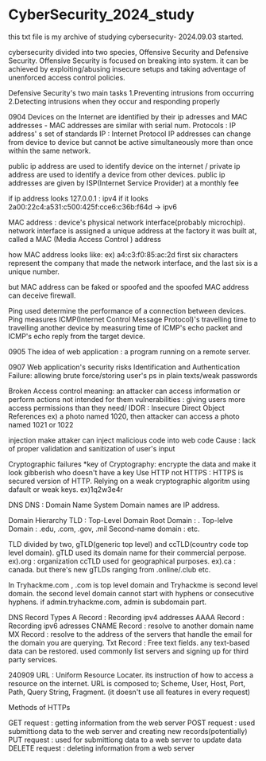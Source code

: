 # CyberSecurity_2024_study
this txt file is my archive of studying cybersecurity- 2024.09.03 started.

cybersecurity divided into two species, Offensive Security and Defensive Security.
Offensive Security is focused on breaking into system. it can be achieved by exploiting/abusing insecure setups and taking adventage of unenforced access control policies.

Defensive Security's two main tasks 
1.Preventing intrusions from occurring
2.Detecting intrusions when they occur and responding properly

0904
Devices on the Internet are identified by their ip adresses and MAC addresses - MAC addresses are similar with serial num.
Protocols : IP address' s set of standards
IP : Internet Protocol
IP addresses can change from device to device but cannot be active simultaneously more than once within the same network.

public ip address are used to identify device on the internet / private ip address are used to identify a device from other devices.
public ip addresses are given by ISP(Internet Service Provider) at a monthly fee

if ip address looks 127.0.0.1 : ipv4
if it looks 2a00:22c4:a531:c500:425f:cce6:c36b:f64d -> ipv6

MAC address : device's physical network interface(probably microchip).
network interface is assigned a unique address at the factory it was built at, called a MAC (Media Access Control ) address

how MAC address looks like:
ex) a4:c3:f0:85:ac:2d
first six characters represent the company that made the network interface, and the last six is a unique number.

but MAC address can be faked or spoofed and the spoofed MAC address can deceive firewall.

Ping used determine the performance of a connection between devices.
Ping measures ICMP(Internet Control Message Protocol)'s travelling time to travelling another device by measuring time of ICMP's echo packet and ICMP's echo reply from the target device.

0905
The idea of web application : a program running on a remote server.

0907
Web application's security risks
Identification and Authentication Failure:
allowing brute force/storing user's ps in plain texts/weak passwords

Broken Access control
meaning: an attacker can access information or perform actions not intended for them 
vulnerabilities : giving users more access permissions than they need/
IDOR : Insecure Direct Object References
ex) a photo named 1020, then attacker can access a photo named 1021 or 1022

injection
make attaker can inject malicious code into web code
Cause : lack of proper validation and sanitization of user's input

Cryptographic failures
*key of Cryptography: encrypte the data and make it look gibberish who doesn't have a key
Use HTTP not HTTPS : HTTPS is secured version of HTTP.
Relying on a weak cryptographic algoritm
using dafault or weak keys. ex)1q2w3e4r

DNS
DNS : Domain Name System
Domain names are IP address.

Domain Hierarchy
TLD : Top-Level Domain
Root Domain : .
Top-lelve Domain : .edu, .com, .gov, .mil
Second-name domain : etc.

TLD divided by two, gTLD(generic top level) and ccTLD(country code top level domain).
gTLD used its domain name for their commercial perpose. ex).org : organization
ccTLD used for geographical purposes. ex).ca : canada.
but there's new gTLDs ranging from .online/.club etc.

In Tryhackme.com , .com is top level domain and Tryhackme is second level domain.
the second level domain cannot start with hyphens or consecutive hyphens.
if admin.tryhackme.com, admin is subdomain part.

DNS Record Types
A Record : Recording ipv4 addresses
AAAA Record : Recording ipv6 adresses
CNAME Record : resolve to another domain name
MX Record : resolve to the address of the servers that handle the email for the domain you are querying.
Txt Record : Free text fields. any text-based data can be restored. used commonly list servers and signing up for third party services.

240909
URL : Uniform Resource Locater.
its instruction of how to access a resource on the internet.
URL is composed to; Scheme, User, Host, Port, Path, Query String, Fragment. (it doesn't use all features in every request)

Methods of HTTPs

GET request : getting information from the web server
POST request : used submittiong data to the web server and creating new records(potentially)
PUT request : used for submittiong data to a web server to update data
DELETE request : deleting information from a web server



